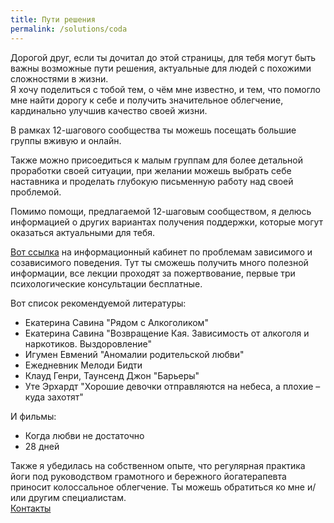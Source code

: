 ```yaml
---
title: Пути решения
permalink: /solutions/coda
---
```

Дорогой друг, если ты дочитал до этой страницы, для тебя могут быть важны возможные пути решения, актуальные для людей с похожими сложностями в жизни.  
Я хочу поделиться с тобой тем, о чём мне известно, и тем, что помогло мне найти дорогу к себе и получить значительное облегчение, кардинально улучшив качество своей жизни.

В рамках 12-шагового сообщества ты можешь посещать большие группы вживую и онлайн.  

Также можно присоедиться к малым группам для более детальной проработки своей ситуации, при желании можешь выбрать себе наставника и проделать глубокую письменную работу над своей проблемой. 

Помимо помощи, предлагаемой 12-шаговым сообществом, я делюсь информацией о других вариантах получения поддержки, которые могут оказаться актуальными для тебя.

[Вот ссылка](https://vk.com/ikc_spb_com) на информационный кабинет по проблемам зависимого и созависимого поведения. Тут ты сможешь получить много полезной информации, все лекции проходят за пожертвование, первые три психологические консультации бесплатные.
 
Вот список рекомендуемой литературы: 
- Екатерина Савина "Рядом с Алкоголиком"
- Екатерина Савина "Возвращение Кая. Зависимость от алкоголя и наркотиков. Выздоровление"
- Игумен Евмений "Аномалии родительской любви" 
- Ежедневник Мелоди Бидти
- Клауд Генри, Таунсенд Джон "Барьеры"
- Уте Эрхардт "Хорошие девочки отправляются на небеса, а плохие – куда захотят"
 
И фильмы:
- Когда любви не достаточно
- 28 дней
  
Также я убедилась на собственном опыте, что регулярная практика йоги под руководством грамотного и бережного йогатерапевта приносит колоссальное облегчение. Ты можешь обратиться ко мне и/или другим специалистам.  
[Контакты](/contacts)